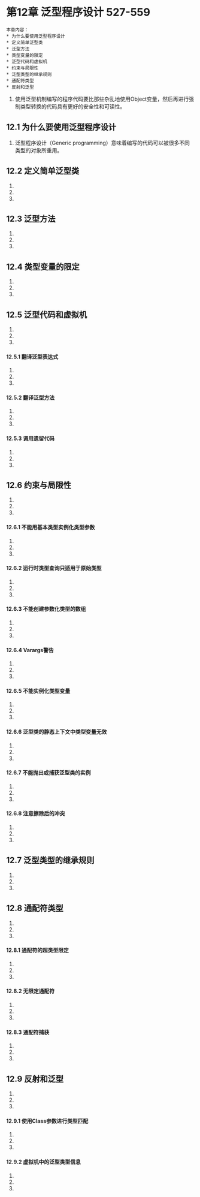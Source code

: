 # 第12章 泛型程序设计 527-559
	本章内容：
	* 为什么要使用泛型程序设计
	* 定义简单泛型类
	* 泛型方法
	* 类型变量的限定
	* 泛型代码和虚拟机
	* 约束与局限性
	* 泛型类型的继承规则
	* 通配符类型
	* 反射和泛型
1. 使用泛型机制编写的程序代码要比那些杂乱地使用Object变量，然后再进行强制类型转换的代码具有更好的安全性和可读性。

## 12.1 为什么要使用泛型程序设计
1. 泛型程序设计（Generic programming）意味着编写的代码可以被很多不同类型的对象所重用。

## 12.2 定义简单泛型类
1. 
2. 
3. 

## 12.3 泛型方法
1. 
2. 
3. 

## 12.4 类型变量的限定
1. 
2. 
3. 

## 12.5 泛型代码和虚拟机
1. 
2. 
3. 

#### 12.5.1 翻译泛型表达式
1. 
2. 
3. 

#### 12.5.2 翻译泛型方法
1. 
2. 
3. 

#### 12.5.3 调用遗留代码
1. 
2. 
3. 

## 12.6 约束与局限性
1. 
2. 
3. 

#### 12.6.1 不能用基本类型实例化类型参数
1. 
2. 
3. 

#### 12.6.2 运行时类型查询只适用于原始类型
1. 
2. 
3. 

#### 12.6.3 不能创建参数化类型的数组
1. 
2. 
3. 

#### 12.6.4 Varargs警告
1. 
2. 
3. 

#### 12.6.5 不能实例化类型变量
1. 
2. 
3. 

#### 12.6.6 泛型类的静态上下文中类型变量无效
1. 
2. 
3. 

#### 12.6.7 不能抛出或捕获泛型类的实例
1. 
2. 
3. 

#### 12.6.8 注意擦除后的冲突
1. 
2. 
3. 

## 12.7 泛型类型的继承规则
1. 
2. 
3. 

## 12.8 通配符类型
1. 
2. 
3. 

#### 12.8.1 通配符的超类型限定
1. 
2. 
3. 

#### 12.8.2 无限定通配符
1. 
2. 
3. 

#### 12.8.3 通配符捕获
1. 
2. 
3. 

## 12.9 反射和泛型
1. 
2. 
3. 

#### 12.9.1 使用Class<T>参数进行类型匹配
1. 
2. 
3. 

#### 12.9.2 虚拟机中的泛型类型信息
1. 
2. 
3. 
